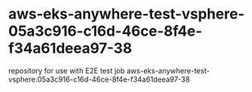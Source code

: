 # aws-eks-anywhere-test-vsphere-05a3c916-c16d-46ce-8f4e-f34a61deea97-38
repository for use with E2E test job aws-eks-anywhere-test-vsphere:05a3c916-c16d-46ce-8f4e-f34a61deea97-38
